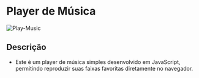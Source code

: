 # Player de Música

![Play-Music](/Player%20de%20Música.jpeg)

## Descrição

 - Este é um player de música simples desenvolvido em JavaScript, permitindo reproduzir suas faixas favoritas diretamente no navegador.
